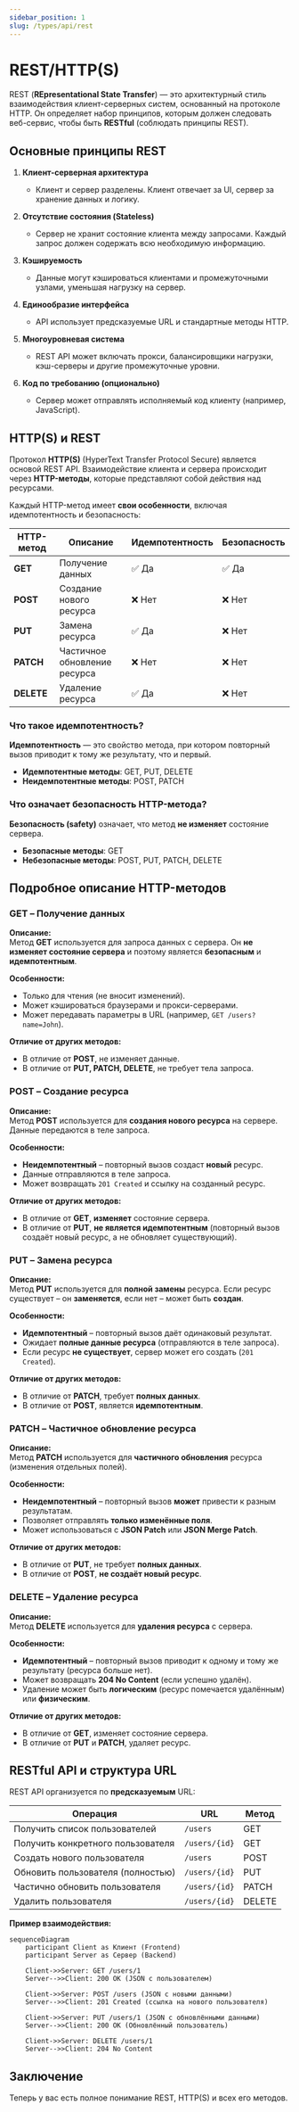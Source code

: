 ```yaml
---
sidebar_position: 1
slug: /types/api/rest
---
```


# REST/HTTP(S)

REST (**REpresentational State Transfer**) — это архитектурный стиль взаимодействия клиент-серверных систем, основанный на протоколе HTTP. Он определяет набор принципов, которым должен следовать веб-сервис, чтобы быть **RESTful** (соблюдать принципы REST).  

## Основные принципы REST

1. **Клиент-серверная архитектура**  
   - Клиент и сервер разделены. Клиент отвечает за UI, сервер за хранение данных и логику.  

2. **Отсутствие состояния (Stateless)**  
   - Сервер не хранит состояние клиента между запросами. Каждый запрос должен содержать всю необходимую информацию.  

3. **Кэшируемость**  
   - Данные могут кэшироваться клиентами и промежуточными узлами, уменьшая нагрузку на сервер.  

4. **Единообразие интерфейса**  
   - API использует предсказуемые URL и стандартные методы HTTP.  

5. **Многоуровневая система**  
   - REST API может включать прокси, балансировщики нагрузки, кэш-серверы и другие промежуточные уровни.  

6. **Код по требованию (опционально)**  
   - Сервер может отправлять исполняемый код клиенту (например, JavaScript).  

## HTTP(S) и REST

Протокол **HTTP(S)** (HyperText Transfer Protocol Secure) является основой REST API. Взаимодействие клиента и сервера происходит через **HTTP-методы**, которые представляют собой действия над ресурсами.  

Каждый HTTP-метод имеет **свои особенности**, включая идемпотентность и безопасность:  

| HTTP-метод | Описание | Идемпотентность | Безопасность |
|------------|-------------|----------------|-------------|
| **GET**    | Получение данных | ✅ Да | ✅ Да |
| **POST**   | Создание нового ресурса | ❌ Нет | ❌ Нет |
| **PUT**    | Замена ресурса | ✅ Да | ❌ Нет |
| **PATCH**  | Частичное обновление ресурса | ❌ Нет | ❌ Нет |
| **DELETE** | Удаление ресурса | ✅ Да | ❌ Нет |

### Что такое идемпотентность?

**Идемпотентность** — это свойство метода, при котором повторный вызов приводит к тому же результату, что и первый.  

- **Идемпотентные методы**: GET, PUT, DELETE  
- **Неидемпотентные методы**: POST, PATCH  

### Что означает безопасность HTTP-метода?

**Безопасность (safety)** означает, что метод **не изменяет** состояние сервера.  

- **Безопасные методы**: GET  
- **Небезопасные методы**: POST, PUT, PATCH, DELETE  

## Подробное описание HTTP-методов

### GET – Получение данных

**Описание:**  
Метод **GET** используется для запроса данных с сервера. Он **не изменяет состояние сервера** и поэтому является **безопасным** и **идемпотентным**.  

**Особенности:**  

- Только для чтения (не вносит изменений).  
- Может кэшироваться браузерами и прокси-серверами.  
- Может передавать параметры в URL (например, `GET /users?name=John`).  

**Отличие от других методов:**  

- В отличие от **POST**, не изменяет данные.  
- В отличие от **PUT, PATCH, DELETE**, не требует тела запроса.  

### POST – Создание ресурса

**Описание:**  
Метод **POST** используется для **создания нового ресурса** на сервере. Данные передаются в теле запроса.  

**Особенности:**  

- **Неидемпотентный** – повторный вызов создаст **новый** ресурс.  
- Данные отправляются в теле запроса.  
- Может возвращать `201 Created` и ссылку на созданный ресурс.  

**Отличие от других методов:**  

- В отличие от **GET**, **изменяет** состояние сервера.  
- В отличие от **PUT**, **не является идемпотентным** (повторный вызов создаёт новый ресурс, а не обновляет существующий).  

### PUT – Замена ресурса

**Описание:**  
Метод **PUT** используется для **полной замены** ресурса. Если ресурс существует – он **заменяется**, если нет – может быть **создан**.  

**Особенности:**  
- **Идемпотентный** – повторный вызов даёт одинаковый результат.  
- Ожидает **полные данные ресурса** (отправляются в теле запроса).  
- Если ресурс **не существует**, сервер может его создать (`201 Created`).  

**Отличие от других методов:**  

- В отличие от **PATCH**, требует **полных данных**.  
- В отличие от **POST**, является **идемпотентным**.  

### PATCH – Частичное обновление ресурса

**Описание:**  
Метод **PATCH** используется для **частичного обновления** ресурса (изменения отдельных полей).  

**Особенности:**  

- **Неидемпотентный** – повторный вызов **может** привести к разным результатам.  
- Позволяет отправлять **только изменённые поля**.  
- Может использоваться с **JSON Patch** или **JSON Merge Patch**.  

**Отличие от других методов:**  

- В отличие от **PUT**, не требует **полных данных**.  
- В отличие от **POST**, **не создаёт новый ресурс**.  

### DELETE – Удаление ресурса

**Описание:**  
Метод **DELETE** используется для **удаления ресурса** с сервера.  

**Особенности:**  

- **Идемпотентный** – повторный вызов приводит к одному и тому же результату (ресурса больше нет).  
- Может возвращать **204 No Content** (если успешно удалён).  
- Удаление может быть **логическим** (ресурс помечается удалённым) или **физическим**.  

**Отличие от других методов:**  

- В отличие от **GET**, изменяет состояние сервера.  
- В отличие от **PUT** и **PATCH**, удаляет ресурс.  

## RESTful API и структура URL

REST API организуется по **предсказуемым** URL:  

| Операция | URL | Метод |
|----------|-----|-------|
| Получить список пользователей | `/users` | GET |
| Получить конкретного пользователя | `/users/{id}` | GET |
| Создать нового пользователя | `/users` | POST |
| Обновить пользователя (полностью) | `/users/{id}` | PUT |
| Частично обновить пользователя | `/users/{id}` | PATCH |
| Удалить пользователя | `/users/{id}` | DELETE |

**Пример взаимодействия:**  

```mermaid
sequenceDiagram
    participant Client as Клиент (Frontend)
    participant Server as Сервер (Backend)
    
    Client->>Server: GET /users/1
    Server-->>Client: 200 OK (JSON с пользователем)
    
    Client->>Server: POST /users (JSON с новыми данными)
    Server-->>Client: 201 Created (ссылка на нового пользователя)
    
    Client->>Server: PUT /users/1 (JSON с обновлёнными данными)
    Server-->>Client: 200 OK (Обновлённый пользователь)
    
    Client->>Server: DELETE /users/1
    Server-->>Client: 204 No Content
```

## Заключение

Теперь у вас есть полное понимание REST, HTTP(S) и всех его методов. 